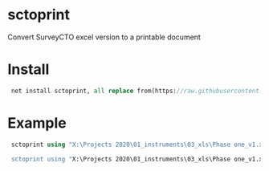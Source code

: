 # sctoprint
 Convert SurveyCTO excel version to a printable document

# Install
```stata
 net install sctoprint, all replace from(https://raw.githubusercontent.com/PovertyAction/sctoprint/master)

```

# Example
```stata
 sctoprint using "X:\Projects 2020\01_instruments\03_xls\Phase one_v1.xlsx", title("Household Questionnaire") save(X:\Projects 2020\01_instruments\02_print\Phase one_v1") pdf replace clear

 sctoprint using "X:\Projects 2020\01_instruments\03_xls\Phase one_v1.xlsx", title("Household Questionnaire") save(X:\Projects 2020\01_instruments\02_print\Phase one_v1") word replace clear

```